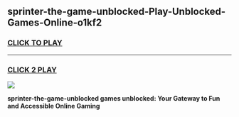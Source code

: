 
## sprinter-the-game-unblocked-Play-Unblocked-Games-Online-o1kf2
<h3>
<a href="https://premium76.site?title=sprinter-the-game-unblocked&ref=25A">CLICK TO PLAY</a></h3>
<hr>

<h3>
<a href="https://premium76.site?title=sprinter-the-game-unblocked&ref=25A">CLICK 2 PLAY</a>
  
</h3>

<a href="https://premium76.site?title=sprinter-the-game-unblocked&ref=25A"><img src="https://clearcache.store/games.png"></a>


**sprinter-the-game-unblocked games unblocked: Your Gateway to Fun and Accessible Online Gaming**
